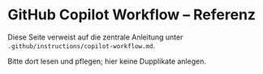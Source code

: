 # GitHub Copilot Workflow – Referenz

Diese Seite verweist auf die zentrale Anleitung unter `.github/instructions/copilot-workflow.md`.

Bitte dort lesen und pflegen; hier keine Dupplikate anlegen.
